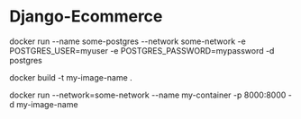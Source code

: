 # Django-Ecommerce



docker run --name some-postgres --network some-network -e POSTGRES_USER=myuser -e POSTGRES_PASSWORD=mypassword -d postgres


docker build -t my-image-name .

docker run --network=some-network --name my-container -p 8000:8000 -d my-image-name